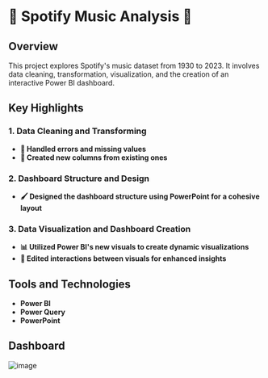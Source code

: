 # 🎵 **Spotify Music Analysis** 🎵

## **Overview**

This project explores Spotify's music dataset from 1930 to 2023. It involves data cleaning, transformation, visualization, and the creation of an interactive Power BI dashboard.

## **Key Highlights**

### **1. Data Cleaning and Transforming**
- **🧹 Handled errors and missing values**
- **🔄 Created new columns from existing ones**

### **2. Dashboard Structure and Design**
- **🖌️ Designed the dashboard structure using PowerPoint for a cohesive layout**

### **3. Data Visualization and Dashboard Creation**
- **📊 Utilized Power BI's new visuals to create dynamic visualizations**
- **🔀 Edited interactions between visuals for enhanced insights**

## **Tools and Technologies**
- **Power BI**
- **Power Query**
- **PowerPoint**

## **Dashboard**

![image](https://github.com/user-attachments/assets/61fe9954-d966-4df0-9c82-f092794e8fd6)
